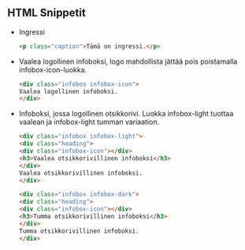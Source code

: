 ## HTML Snippetit

* Ingressi

    ```html
    <p class="caption">Tämä on ingressi.</p>
    
* Vaalea logollinen infoboksi, logo mahdollista jättää pois poistamalla infobox-icon-luokka.

    ```html
    <div class="infobox infobox-icon">
    Vaalea logollinen infoboksi.
    </div>

* Infoboksi, jossa logollinen otsikkorivi. Luokka infobox-light tuottaa vaalean ja infobox-light tumman variaation.

    ```html
    <div class="infobox infobox-light">
    <div class="heading">
    <div class="infobox-icon"></div>
    <h3>Vaalea otsikkorivillinen infoboksi</h3>
    </div>
    Vaalea otsikkorivillinen infoboksi.
    </div>
    ```
  
    ```html
    <div class="infobox infobox-dark">
    <div class="heading">
    <div class="infobox-icon"></div>
    <h3>Tumma otsikkorivillinen infoboksi</h3>
    </div>
    Tumma otsikkorivillinen infoboksi.
    </div>
